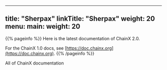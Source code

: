 
---
title: "Sherpax"
linkTitle: "Sherpax"
weight: 20
menu:
  main:
    weight: 20
---

{{% pageinfo %}}
Here is the latest documentation of ChainX 2.0.

For the ChainX 1.0 docs, see [https://doc.chainx.org](https://doc.chainx.org).
{{% /pageinfo %}}


All of ChainX documentation
